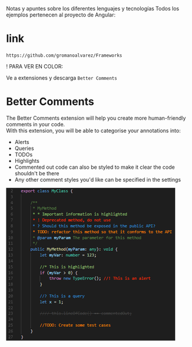  Notas y apuntes sobre los  diferentes lenguajes y tecnologías
 Todos los ejemplos pertenecen al proyecto de Angular:
# link 
`https://github.com/gromanoalvarez/Frameworks`

! PARA VER EN COLOR:  

Ve a extensiones y descarga `Better Comments`



# Better Comments

The Better Comments extension will help you create more human-friendly comments in your code.  
With this extension, you will be able to categorise your annotations into:
* Alerts
* Queries
* TODOs
* Highlights
* Commented out code can also be styled to make it clear the code shouldn't be there
* Any other comment styles you'd like can be specified in the settings

![Annotated code](./Img/better-comments.png)